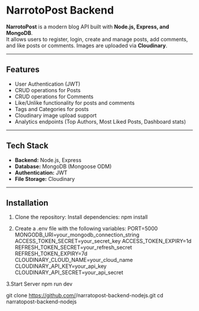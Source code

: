 # NarrotoPost Backend

**NarrotoPost** is a modern blog API built with **Node.js, Express, and MongoDB**.  
It allows users to register, login, create and manage posts, add comments, and like posts or comments. Images are uploaded via **Cloudinary**.  

---

## Features

- User Authentication (JWT)
- CRUD operations for Posts
- CRUD operations for Comments
- Like/Unlike functionality for posts and comments
- Tags and Categories for posts
- Cloudinary image upload support
- Analytics endpoints (Top Authors, Most Liked Posts, Dashboard stats)

---

## Tech Stack

- **Backend:** Node.js, Express
- **Database:** MongoDB (Mongoose ODM)
- **Authentication:** JWT
- **File Storage:** Cloudinary

---

## Installation

1. Clone the repository:
Install dependencies:
npm install

2. Create a .env file with the following variables:
PORT=5000
MONGODB_URI=your_mongodb_connection_string
ACCESS_TOKEN_SECRET=your_secret_key
ACCESS_TOKEN_EXPIRY=1d
REFRESH_TOKEN_SECRET=your_refresh_secret
REFRESH_TOKEN_EXPIRY=7d
CLOUDINARY_CLOUD_NAME=your_cloud_name
CLOUDINARY_API_KEY=your_api_key
CLOUDINARY_API_SECRET=your_api_secret

3.Start Server
npm run dev

git clone https://github.com/<USERNAME>/narratopost-backend-nodejs.git
cd narratopost-backend-nodejs
